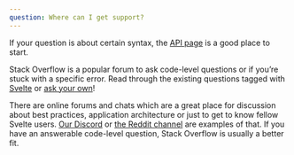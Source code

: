 ```yaml
---
question: Where can I get support?
---
```


If your question is about certain syntax, the [API page](https://svelte.dev/docs) is a good place to start.

Stack Overflow is a popular forum to ask code-level questions or if you’re stuck with a specific error. Read through the existing questions tagged with [Svelte](https://stackoverflow.com/questions/tagged/svelte+svelte-3) or [ask your own](https://stackoverflow.com/questions/ask?tags=svelte+svelte-3)!

There are online forums and chats which are a great place for discussion about best practices, application architecture or just to get to know fellow Svelte users. [Our Discord](https://svelte.dev/chat) or [the Reddit channel](https://www.reddit.com/r/sveltejs/) are examples of that. If you have an answerable code-level question, Stack Overflow is usually a better fit.
